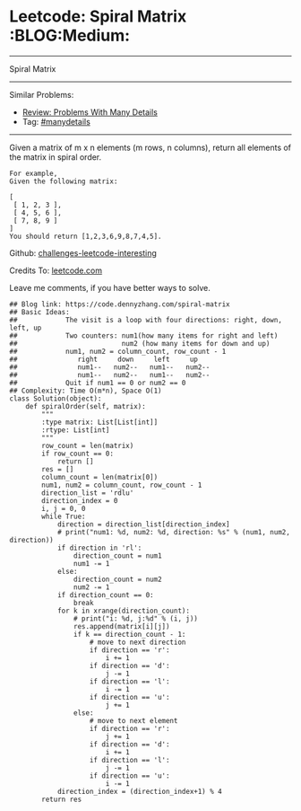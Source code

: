 # Leetcode: Spiral Matrix     :BLOG:Medium:


---

Spiral Matrix  

---

Similar Problems:  
-   [Review: Problems With Many Details](https://code.dennyzhang.com/review-manydetails)
-   Tag: [#manydetails](https://code.dennyzhang.com/tag/manydetails)

---

Given a matrix of m x n elements (m rows, n columns), return all elements of the matrix in spiral order.  

    For example,
    Given the following matrix:
    
    [
     [ 1, 2, 3 ],
     [ 4, 5, 6 ],
     [ 7, 8, 9 ]
    ]
    You should return [1,2,3,6,9,8,7,4,5].

Github: [challenges-leetcode-interesting](https://github.com/DennyZhang/challenges-leetcode-interesting/tree/master/spiral-matrix)  

Credits To: [leetcode.com](https://leetcode.com/problems/spiral-matrix/description/)  

Leave me comments, if you have better ways to solve.  

    ## Blog link: https://code.dennyzhang.com/spiral-matrix
    ## Basic Ideas:
    ##            The visit is a loop with four directions: right, down, left, up
    ##            Two counters: num1(how many items for right and left)
    ##                          num2 (how many items for down and up)
    ##            num1, num2 = column_count, row_count - 1
    ##               right     down     left     up
    ##               num1--   num2--   num1--   num2--
    ##               num1--   num2--   num1--   num2--
    ##            Quit if num1 == 0 or num2 == 0
    ## Complexity: Time O(m*n), Space O(1)
    class Solution(object):
        def spiralOrder(self, matrix):
            """
            :type matrix: List[List[int]]
            :rtype: List[int]
            """
            row_count = len(matrix)
            if row_count == 0:
                return []
            res = []
            column_count = len(matrix[0])
            num1, num2 = column_count, row_count - 1
            direction_list = 'rdlu'
            direction_index = 0
            i, j = 0, 0
            while True:
                direction = direction_list[direction_index]
                # print("num1: %d, num2: %d, direction: %s" % (num1, num2, direction))
                if direction in 'rl':
                    direction_count = num1
                    num1 -= 1
                else:
                    direction_count = num2
                    num2 -= 1
                if direction_count == 0:
                    break
                for k in xrange(direction_count):
                    # print("i: %d, j:%d" % (i, j))
                    res.append(matrix[i][j])
                    if k == direction_count - 1:
                        # move to next direction
                        if direction == 'r':
                            i += 1
                        if direction == 'd':
                            j -= 1
                        if direction == 'l':
                            i -= 1
                        if direction == 'u':
                            j += 1
                    else:
                        # move to next element
                        if direction == 'r':
                            j += 1
                        if direction == 'd':
                            i += 1
                        if direction == 'l':
                            j -= 1
                        if direction == 'u':
                            i -= 1
                direction_index = (direction_index+1) % 4
            return res